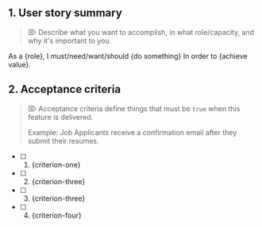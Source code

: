 <!-- 💡 TIP: Select the ↖︎⎾ Preview ⏋ Tab above help read these instructions. -->

## 1. User story summary

> ⌦ Describe what you want to accomplish, in what role/capacity, and why it's important to you.

As a {role},
I must/need/want/should {do something}
In order to {achieve value}.

## 2. Acceptance criteria

> ⌦ Acceptance criteria define things that must be `true` when this feature is delivered.
>
> Example: Job Applicants receive a confirmation email after they submit their resumes.

- [ ] 1. {criterion-one}
- [ ] 2. {criterion-three}
- [ ] 3. {criterion-three}
- [ ] 4. {criterion-four}

<!-- ⛔️  Do not remove anything below this comment. ⛔️  -->

